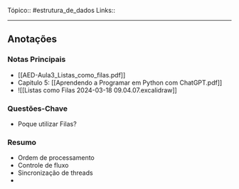 Tópico:: #estrutura_de_dados 
Links::

---
## Anotações

### Notas Principais

- [[AED-Aula3_Listas_como_filas.pdf]]
- Capitulo 5: [[Aprendendo a Programar em Python com ChatGPT.pdf]]
- ![[Listas como Filas 2024-03-18 09.04.07.excalidraw]]

### Questões-Chave

- Poque utilizar Filas?

### Resumo

-  Ordem de processamento
- Controle de fluxo
- Sincronização de threads
- 



